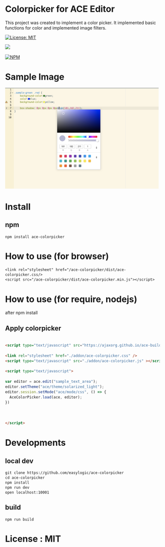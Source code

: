 # Colorpicker for ACE Editor


This project was created to implement a color picker. It implemented basic functions for color and implemented image filters.


[![License: MIT](https://img.shields.io/badge/License-MIT-yellow.svg)](https://opensource.org/licenses/MIT)

[![](https://data.jsdelivr.com/v1/package/npm/ace-colorpicker/badge)](https://www.jsdelivr.com/package/npm/ace-colorpicker)

[![NPM](https://nodei.co/npm/ace-colorpicker.png)](https://npmjs.org/package/ace-colorpicker)



# Sample Image 

<img width="500px" src="./resources/image/ace-editor.png" />




# Install 

## npm 

```npm
npm install ace-colorpicker
```

# How to use (for  browser) 

```
<link rel="stylesheet" href="/ace-colorpicker/dist/ace-colorpicker.css/>
<script src="/ace-colorpicker/dist/ace-colorpicker.min.js"></script>
```

# How to use (for require, nodejs) 

after npm install 

## Apply colorpicker 

```html

<script type="text/javascript" src="https://ajaxorg.github.io/ace-builds/src/ace.js"></script> 

<link rel="stylesheet" href="./addon/ace-colorpicker.css" />
<script type="text/javascript" src="./addon/ace-colorpicker.js" ></script>        

<script type="text/javascript">

var editor = ace.edit("sample_text_area");
editor.setTheme("ace/theme/solarized_light");    
editor.session.setMode("ace/mode/css", () => {
  AceColorPicker.load(ace, editor);
})



</script>

```

# Developments 

## local dev 

```
git clone https://github.com/easylogic/ace-colorpicker
cd ace-colorpicker
npm install 
npm run dev 
open localhost:10001 
```

## build 

```
npm run build 
```

# License : MIT 

